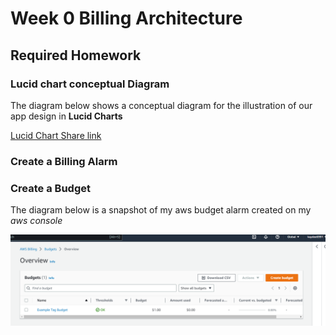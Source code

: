 # Week 0 Billing Architecture

## Required Homework

### Lucid chart conceptual Diagram

The diagram below shows a conceptual diagram for the illustration of our app design in **Lucid Charts**

[Lucid Chart Share link](https://lucid.app/lucidchart/75d122cd-ba32-4331-889f-d1dc880b85a4/edit?viewport_loc=-776%2C-106%2C3002%2C1372%2C0_0&invitationId=inv_d32d896e-c800-424a-a8cb-99a132d510e1)

### Create a Billing Alarm

### Create a Budget
The diagram below is a snapshot of my aws budget alarm created on my *aws console*

![](assets/aws%20budget%20assignment.PNG)

